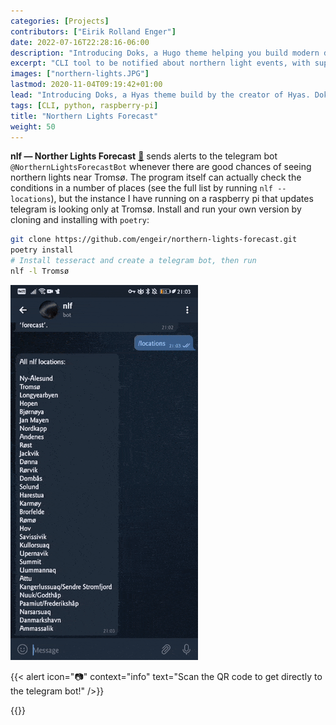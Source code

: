 ```yaml
---
categories: [Projects]
contributors: ["Eirik Rolland Enger"]
date: 2022-07-16T22:28:16-06:00
description: "Introducing Doks, a Hugo theme helping you build modern documentation websites that are secure, fast, and SEO-ready by default."
excerpt: "CLI tool to be notified about northern light events, with support for a telegram bot"
images: ["northern-lights.JPG"]
lastmod: 2020-11-04T09:19:42+01:00
lead: "Introducing Doks, a Hyas theme build by the creator of Hyas. Doks helps you build modern documentation websites that are secure, fast, and SEO-ready by default."
tags: [CLI, python, raspberry-pi]
title: "Northern Lights Forecast"
weight: 50
---
```


<!-- # [Northern Lights Forecast](https://github.com/engeir/northern-lights-forecast) -->

**nlf — Norther Lights Forecast**
[:link:](https://github.com/engeir/northern-lights-forecast) sends alerts to the
telegram bot `@NorthernLightsForecastBot` whenever there are good chances of seeing
northern lights near Tromsø. The program itself can actually check the conditions in a
number of places (see the full list by running `nlf --locations`), but the instance I
have running on a raspberry pi that updates telegram is looking only at Tromsø. Install
and run your own version by cloning and installing with `poetry`:

```bash
git clone https://github.com/engeir/northern-lights-forecast.git
poetry install
# Install tesseract and create a telegram bot, then run
nlf -l Tromsø
```

![nlf bot](https://github.com/engeir/northern-lights-forecast/raw/main/assets/telegram_screendump.gif)

<!-- ![nlf qr](nlf-bot.jpg) -->

{{< alert icon="📷" context="info" text="Scan the QR code to get directly to the telegram bot!" />}}

{{<img-simple src="nlf-bot.jpg" class="border-0 rounded-circle" >}}
